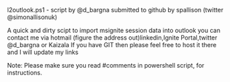 I2outlook.ps1 - script by @d_bargna submitted to github by spallison (twitter @simonallisonuk)

A quick and dirty scipt to import msignite session data into outlook
you can contact me via hotmail (figure the address out)linkedin,Ignite Portal,twitter @d_bargna or Kaizala
If you have GIT then please feel free to host it there and I will update my links

Note:  Please make sure you read #comments in powershell script, for instructions.   

